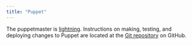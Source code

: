 ```yaml
---
title: "Puppet"
---
```



The puppetmaster is [lightning](/docs/staff/backend/servers). Instructions on
making, testing, and deploying changes to Puppet are located at the [Git
repository](https://github.com/ocf/puppet) on GitHub.
